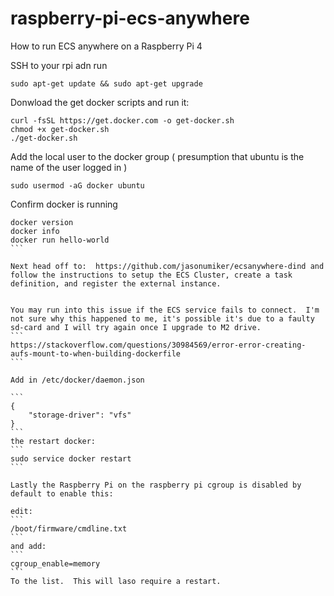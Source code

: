 # raspberry-pi-ecs-anywhere
How to run ECS anywhere on a Raspberry Pi 4


SSH to your rpi adn run
```
sudo apt-get update && sudo apt-get upgrade
```
Donwload the get docker scripts and run it:
```
curl -fsSL https://get.docker.com -o get-docker.sh
chmod +x get-docker.sh
./get-docker.sh
```
Add the local user to the docker group ( presumption that ubuntu is the name of the user logged in )
```
sudo usermod -aG docker ubuntu
```
Confirm docker is running
````
docker version
docker info
docker run hello-world
```

Next head off to:  https://github.com/jasonumiker/ecsanywhere-dind and follow the instructions to setup the ECS Cluster, create a task definition, and register the external instance.


You may run into this issue if the ECS service fails to connect.  I'm not sure why this happened to me, it's possible it's due to a faulty sd-card and I will try again once I upgrade to M2 drive.
```
https://stackoverflow.com/questions/30984569/error-error-creating-aufs-mount-to-when-building-dockerfile
```

Add in /etc/docker/daemon.json

```
{
    "storage-driver": "vfs"
}
```
the restart docker:
```
sudo service docker restart
```

Lastly the Raspberry Pi on the raspberry pi cgroup is disabled by default to enable this:

edit:
```
/boot/firmware/cmdline.txt
```
and add:
```
cgroup_enable=memory
```
To the list.  This will laso require a restart.
